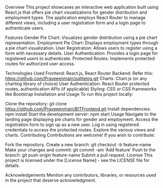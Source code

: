 Overview
This project showcases an interactive web application built using React.js that offers pie chart visualizations for gender distribution and employment types. The application employs React Router to manage different views, including a user registration form and a login page to authenticate users.

Features
Gender Pie Chart: Visualizes gender distribution using a pie chart representation.
Employment Pie Chart: Displays employment types through a pie chart visualization.
User Registration: Allows users to register using a form with necessary details.
User Authentication: Provides a login page for registered users to authenticate.
Protected Routes: Implements protected routes for authorized user access.

Technologies Used
Frontend: React.js, React Router
Backend: Refer this: https://github.com/Praveeenmain/sqlitelog.git
Charts: Chart.js (or any charting library of choice)
User Authentication: React Router protected routes, authentication APIs (if applicable)
Styling: CSS or CSS frameworks like Bootstrap
Installation and Usage
To run this project locally:

Clone the repository: git clone https://github.com/Praveeenmain/BITFrontend.git
Install dependencies: npm install
Start the development server: npm start
Usage
Navigate to the landing page displaying pie charts for gender and employment.
Access the registration form to sign up as a new user.
Log in using registered credentials to access the protected routes.
Explore the various views and charts.
Contributing
Contributions are welcome! If you wish to contribute:

Fork the repository.
Create a new branch: git checkout -b feature-name
Make your changes and commit: git commit -am 'Add feature'
Push to the branch: git push origin feature-name
Submit a pull request.
License
This project is licensed under the [License Name] - see the LICENSE file for details.

Acknowledgements
Mention any contributors, libraries, or resources used in the project that deserve acknowledgment.
